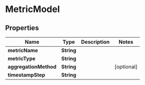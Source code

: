 # MetricModel

## Properties
Name | Type | Description | Notes
------------ | ------------- | ------------- | -------------
**metricName** | **String** |  | 
**metricType** | **String** |  | 
**aggregationMethod** | **String** |  |  [optional]
**timestampStep** | **String** |  | 
